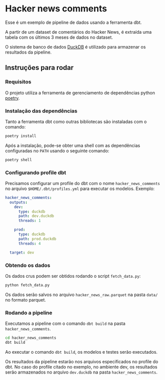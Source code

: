 # Hacker news comments

Esse é um exemplo de pipeline de dados usando a ferramenta dbt.

A partir de um dataset de comentários do Hacker News, é extraída uma tabela com os últimos 3 meses de dados no dataset.

O sistema de banco de dados [DuckDB](https://duckdb.org/) é utilizado para armazenar os resultados da pipeline.

## Instruções para rodar

### Requisitos

O projeto utiliza a ferramenta de gerenciamento de dependências python [poetry](https://python-poetry.org/).

### Instalação das dependências

Tanto a ferramenta dbt como outras bibliotecas são instaladas com o comando:

```bash
poetry install
```

Após a instalação, pode-se obter uma shell com as dependências configuradas no `PATH` usando o seguinte comando:

```bash
poetry shell
```

### Configurando profile dbt

Precisamos configurar um profile do dbt com o nome `hacker_news_comments` no arquivo `$HOME/.dbt/profiles.yml` para executar os modelos. Exemplo:

```yaml
hacker_news_comments:
  outputs:
    dev:
      type: duckdb
      path: dev.duckdb
      threads: 1

    prod:
      type: duckdb
      path: prod.duckdb
      threads: 4

  target: dev
```

### Obtendo os dados

Os dados crus podem ser obtidos rodando o script `fetch_data.py`:

```bash
python fetch_data.py
```

Os dados serão salvos no arquivo `hacker_news_raw.parquet` na pasta `data/` no formato parquet.

### Rodando a pipeline

Executamos a pipeline com o comando `dbt build` na pasta `hacker_news_comments`.

```bash
cd hacker_news_comments
dbt build
```

Ao executar o comando `dbt build`, os modelos e testes serão executados.

Os resultados da pipeline estarão nos arquivos especificados no profile do dbt.
No caso do profile citado no exemplo, no ambiente dev, os resultados serão armazenados no arquivo `dev.duckdb` na pasta `hacker_news_comments`.
